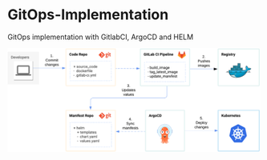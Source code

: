 # GitOps-Implementation
GitOps implementation with  GitlabCI, ArgoCD and HELM

![plot](./GitOpsImage.png)
